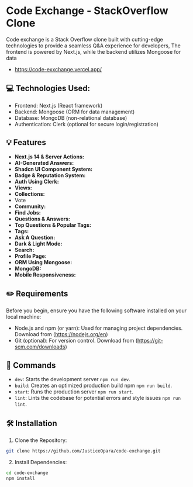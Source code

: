 # Code Exchange - StackOverflow Clone

Code exchange is a Stack Overflow clone built with cutting-edge technologies to provide a seamless Q&A experience for developers, The frontend is powered by Next.js, while the backend utilizes Mongoose for data

- https://code-exxchange.vercel.app/

## 💻 Technologies Used:

- Frontend: Next.js (React framework)
- Backend: Mongoose (ORM for data management)
- Database: MongoDB (non-relational database)
- Authentication: Clerk (optional for secure login/registration)

## 💡 Features

- **Next.js 14 & Server Actions:**
- **AI-Generated Answers:**
- **Shadcn UI Component System:**
- **Badge & Reputation System:**
- **Auth Using Clerk:**
- **Views:**
- **Collections:**
- Vote
- **Community:**
- **Find Jobs:**
- **Questions & Answers:**
- **Top Questions & Popular Tags:**
- **Tags:**
- **Ask A Question:**
- **Dark & Light Mode:**
- **Search:**
- **Profile Page:**
- **ORM Using Mongoose:**
- **MongoDB:**
- **Mobile Responsiveness:**

## ✏️ Requirements

Before you begin, ensure you have the following software installed on your local machine:

- Node.js and npm (or yarn): Used for managing project dependencies. Download from (https://nodejs.org/en)
- Git (optional): For version control. Download from (https://git-scm.com/downloads)

## 🤖 Commands

- `dev`: Starts the development server `npm run dev`.
- `build`: Creates an optimized production build npm `npm run build`.
- `start`: Runs the production server `npm run start`.
- `lint`: Lints the codebase for potential errors and style issues `npm run lint`.

## 🛠️ Installation

1. Clone the Repository:

```bash
git clone https://github.com/JusticeOpara/code-exchange.git
```

2. Install Dependencies:

```bash
cd code-exchange
npm install
```